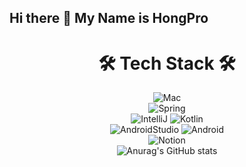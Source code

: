## Hi there 👋 My Name is HongPro
<div align=center>	
  
<h1 align="center"> 🛠 Tech Stack 🛠 </h1>

![Mac](https://img.shields.io/badge/mac%20os-000000?style=for-the-badge&logo=apple&logoColor=white) <br/>
![Spring](https://img.shields.io/badge/Spring-6DB33F?style=for-the-badge&logo=spring&logoColor=white) <br/>
![IntelliJ](https://img.shields.io/badge/IntelliJ_IDEA-000000.svg?style=for-the-badge&logo=intellij-idea&logoColor=white)
![Kotlin](https://img.shields.io/badge/Kotlin-0095D5?&style=for-the-badge&logo=kotlin&logoColor=white) <br/>
![AndroidStudio](https://img.shields.io/badge/Android_Studio-3DDC84?style=for-the-badge&logo=android-studio&logoColor=white)
![Android](https://img.shields.io/badge/Android-3DDC84?style=for-the-badge&logo=android&logoColor=white) <br/>
![Notion](https://img.shields.io/badge/Notion-000000?style=for-the-badge&logo=notion&logoColor=white) <br/>
![Anurag's GitHub stats](https://github-readme-stats.vercel.app/api?username=H-HOPES&show_icons=true&theme=radical)

</div>

